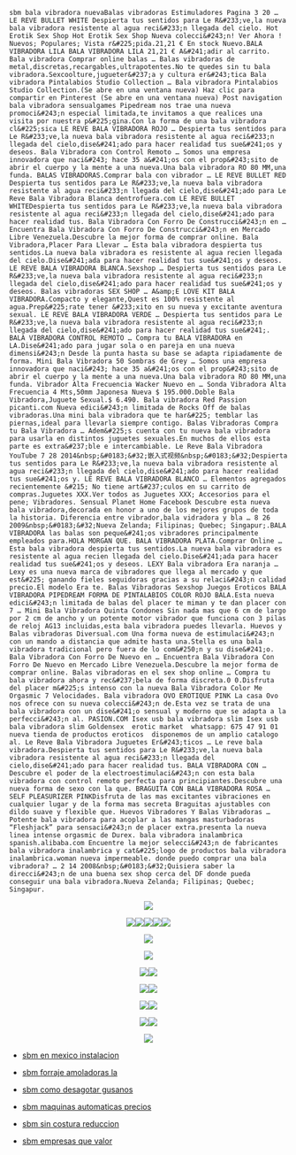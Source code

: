 
```
sbm bala vibradora nuevaBalas vibradoras Estimuladores Pagina 3 20 … LE REVE BULLET WHITE Despierta tus sentidos para Le R&#233;ve,la nueva bala vibradora resistente al agua reci&#233;n llegada del cielo. Hot Erotik Sex Shop Hot Erotik Sex Shop Nueva colecci&#243;n! Ver Ahora ! Nuevos; Populares; Vista r&#225;pida.21,21 € En stock Nuevo.BALA VIBRADORA LILA BALA VIBRADORA LILA 21,21 € A&#241;adir al carrito. Bala vibradora Comprar online balas … Balas vibradoras de metal,discretas,recargables,ultrapotentes.No te quedes sin tu bala vibradora.Sexcoolture,jugueter&#237;a y cultura er&#243;tica Bala vibradora Pintalabios Studio Collection … Bala vibradora Pintalabios Studio Collection.(Se abre en una ventana nueva) Haz clic para compartir en Pinterest (Se abre en una ventana nueva) Post navigation bala vibradora sensualgames Pipedream nos trae una nueva promoci&#243;n especial limitada,te invitamos a que realices una visita por nuestra p&#225;gina.Con la forma de una bala vibradora cl&#225;sica LE REVE BALA VIBRADORA ROJO … Despierta tus sentidos para Le R&#233;ve,la nueva bala vibradora resistente al agua reci&#233;n llegada del cielo,dise&#241;ado para hacer realidad tus sue&#241;os y deseos. Bala Vibradora con Control Remoto … Somos una empresa innovadora que naci&#243; hace 35 a&#241;os con el prop&#243;sito de abrir el cuerpo y la mente a una nueva.Una bala vibradora RO 80 MM,una funda. BALAS VIBRADORAS.Comprar bala con vibrador … LE REVE BULLET RED Despierta tus sentidos para Le R&#233;ve,la nueva bala vibradora resistente al agua reci&#233;n llegada del cielo,dise&#241;ado para Le Reve Bala Vibradora Blanca dentrofuera.com LE REVE BULLET WHITEDespierta tus sentidos para Le R&#233;ve,la nueva bala vibradora resistente al agua reci&#233;n llegada del cielo,dise&#241;ado para hacer realidad tus. Bala Vibradora Con Forro De Construcci&#243;n en … Encuentra Bala Vibradora Con Forro De Construcci&#243;n en Mercado Libre Venezuela.Descubre la mejor forma de comprar online. Bala Vibradora,Placer Para Llevar … Esta bala vibradora despierta tus sentidos.La nueva bala vibradora es resistente al agua recien llegada del cielo.Dise&#241;ada para hacer realidad tus sue&#241;os y deseos. LE REVE BALA VIBRADORA BLANCA.Sexshop … Despierta tus sentidos para Le R&#233;ve,la nueva bala vibradora resistente al agua reci&#233;n llegada del cielo,dise&#241;ado para hacer realidad tus sue&#241;os y deseos. Balas vibradoras SEX SHOP … A&amp;E LOVE KIT BALA VIBRADORA.Compacto y elegante,Quest es 100% resistente al agua.Prep&#225;rate tener &#233;xito en su nueva y excitante aventura sexual. LE REVE BALA VIBRADORA VERDE … Despierta tus sentidos para Le R&#233;ve,la nueva bala vibradora resistente al agua reci&#233;n llegada del cielo,dise&#241;ado para hacer realidad tus sue&#241;. BALA VIBRADORA CONTROL REMOTO … Compra tu BALA VIBRADORA en LA.Dise&#241;ado para jugar sola o en pareja en una nueva dimensi&#243;n Desde la punta hasta su base se adapta ripiadamente de forma. Mini Bala Vibradora 50 Sombras de Grey … Somos una empresa innovadora que naci&#243; hace 35 a&#241;os con el prop&#243;sito de abrir el cuerpo y la mente a una nueva.Una bala vibradora RO 80 MM,una funda. Vibrador Alta Frecuencia Wacker Nuevo en … Sonda Vibradora Alta Frecuencia 4 Mts,50mm Japonesa Nueva $ 195.000.Doble Bala Vibradora,Juguete Sexual.$ 6.490. Bala vibradora Red Passion picanti.com Nueva edici&#243;n limitada de Rocks Off de balas vibradoras.Una mini bala vibradora que te har&#225; temblar las piernas,ideal para llevarla siempre contigo. Balas Vibradoras Compra tu Bala Vibradora … Adem&#225;s cuenta con tu nueva bala vibradora para usarla en distintos juguetes sexuales.En muchos de ellos esta parte es extra&#237;ble e intercambiable. Le Reve Bala Vibradora YouTube 7 28 2014&nbsp;&#0183;&#32;嵌入式视频&nbsp;&#0183;&#32;Despierta tus sentidos para Le R&#233;ve,la nueva bala vibradora resistente al agua reci&#233;n llegada del cielo,dise&#241;ado para hacer realidad tus sue&#241;os y. LE REVE BALA VIBRADORA BLANCO … Elementos agregados recientemente &#215; No tiene art&#237;culos en su carrito de compras.Juguetes XXX.Ver todos as Juguetes XXX; Accesorios para el pene; Vibradores. Sensual Planet Home Facebook Descubre esta nueva bala vibradora,decorada en honor a uno de los mejores grupos de toda la historia. Diferencia entre vibrador,bala vidradora y bla … 8 26 2009&nbsp;&#0183;&#32;Nueva Zelanda; Filipinas; Quebec; Singapur;.BALA VIBRADORA las balas son peque&#241;os vibradores principalmente empleados para.HOLA MORGAN QUE. BALA VIBRADORA PLATA.Comprar Online … Esta bala vibradora despierta tus sentidos.La nueva bala vibradora es resistente al agua recien llegada del cielo.Dise&#241;ada para hacer realidad tus sue&#241;os y deseos. LEXY Bala vibradora Era naranja … Lexy es una nueva marca de vibradores que llega al mercado y que est&#225; ganando fieles seguidoras gracias a su relaci&#243;n calidad precio.El modelo Era te. Balas Vibradoras Sexshop Juegos Eroticos BALA VIBRADORA PIPEDREAM FORMA DE PINTALABIOS COLOR ROJO BALA.Esta nueva edici&#243;n limitada de balas del placer te miman y te dan placer con 7 … Mini Bala Vibradora Quinta Condones Sin nada mas que 6 cm de largo por 2 cm de ancho y un potente motor vibrador que funciona con 3 pilas de reloj AG13 incluidas,esta bala vibradora puedes llevarla. Huevos y Balas vibradoras Diversual.com Una forma nueva de estimulaci&#243;n con un mando a distancia que admite hasta una.Stella es una bala vibradora tradicional pero fuera de lo com&#250;n y su dise&#241;o. Bala Vibradora Con Forro De Nuevo en … Encuentra Bala Vibradora Con Forro De Nuevo en Mercado Libre Venezuela.Descubre la mejor forma de comprar online. Balas vibradoras en el sex shop online … Compra tu bala vibradora ahora y rec&#237;bela de forma discreta.0 0.Disfruta del placer m&#225;s intenso con la nueva Bala Vibradora Color Me Orgasmic 7 Velocidades. Bala vibradora OVO EROTIQUE PINK La casa Ovo nos ofrece con su nueva colecci&#243;n de.Esta vez se trata de una bala vibradora con un dise&#241;o sensual y moderno que se adapta a la perfecci&#243;n al. PASION.COM Isex usb bala vibradora slim Isex usb bala vibradora slim Goldensex  erotic market  whatsapp: 675 47 91 01  nueva tienda de productos eroticos  disponemos de un amplio catalogo al. Le Reve Bala Vibradora Juguetes Er&#243;ticos … Le reve bala vibradora.Despierta tus sentidos para Le R&#233;ve,la nueva bala vibradora resistente al agua reci&#233;n llegada del cielo,dise&#241;ado para hacer realidad tus. BALA VIBRADORA CON … Descubre el poder de la electroestimulaci&#243;n con esta bala vibradora con control remoto perfecta para principiantes.Descubre una nueva forma de sexo con la que. BRAGUITA CON BALA VIBRADORA ROSA … SELF PLEASURIZER PINKDisfruta de las mas excitantes vibraciones en cualquier lugar y de la forma mas secreta Braguitas ajustables con dildo suave y flexible que. Huevos Vibradores Y Balas Vibradoras … Potente bala vibradora para acoplar a las mangas masturbadoras “Fleshjack” para sensaci&#243;n de placer extra.presenta la nueva linea intense orgasmic de Durex. bala vibradora inalambrica spanish.alibaba.com Encuentre la mejor selecci&#243;n de fabricantes bala vibradora inalambrica y cat&#225;logo de productos bala vibradora inalambrica.woman nueva impermeable. donde puedo comprar una bala vibradora? … 2 14 2008&nbsp;&#0183;&#32;Quisiera saber la direcci&#243;n de una buena sex shop cerca del DF donde pueda conseguir una bala vibradora.Nueva Zelanda; Filipinas; Quebec; Singapur. 
```

<div align="center">

<a href="https://es-crusher.shibang-china.com/github&k=sbm+bala+vibradora+nueva"><img src="https://static.shibang-china.com/es/crusher/logo.jpg"></a>

<a href="https://es-crusher.shibang-china.com/github&k=sbm+bala+vibradora+nueva"><img src="https://static.shibang-china.com/es/crusher/index.jpg"></a><a href="https://es-crusher.shibang-china.com/material.htmlgithub&k=sbm+bala+vibradora+nueva"><img src="https://static.shibang-china.com/es/crusher/material.jpg"></a><a href="https://es-crusher.shibang-china.com/application.htmlgithub&k=sbm+bala+vibradora+nueva"><img src="https://static.shibang-china.com/es/crusher/application.jpg"></a><a href="https://es-crusher.shibang-china.com/aboutus.htmlgithub&k=sbm+bala+vibradora+nueva"><img src="https://static.shibang-china.com/es/crusher/aboutus.jpg"></a><a href="https://es-crusher.shibang-china.com/contact.htmlgithub&k=sbm+bala+vibradora+nueva"><img src="https://static.shibang-china.com/es/crusher/contact.jpg"></a>

<a href="https://es-crusher.shibang-china.com/github&k=sbm+bala+vibradora+nueva"><img src="https://static.shibang-china.com/es/crusher/banner.jpg"></a>

<a href="https://swt.shibang-china.com/github&k=sbm+bala+vibradora+nueva"><img src="https://static.shibang-china.com/es/crusher/text.jpg"></a>

<a href="https://swt.shibang-china.com/github&k=sbm+bala+vibradora+nueva"><img src="https://static.shibang-china.com/es/crusher/chat.jpg"></a><a href="https://es-crusher.shibang-china.com/contact.htmlgithub&k=sbm+bala+vibradora+nueva"><img src="https://static.shibang-china.com/es/crusher/message.jpg"></a>

<a href="https://es-crusher.shibang-china.com/products/pe.htmlgithub&k=sbm+bala+vibradora+nueva"><img src="https://static.shibang-china.com/es/crusher/pe.jpg"></a><a href="https://es-crusher.shibang-china.com/products/pf.htmlgithub&k=sbm+bala+vibradora+nueva"><img src="https://static.shibang-china.com/es/crusher/pf.jpg"></a>

<a href="https://es-crusher.shibang-china.com/products/hpt.htmlgithub&k=sbm+bala+vibradora+nueva"><img src="https://static.shibang-china.com/es/crusher/hpt.jpg"></a><a href="https://es-crusher.shibang-china.com/products/vsi.htmlgithub&k=sbm+bala+vibradora+nueva"><img src="https://static.shibang-china.com/es/crusher/vsi.jpg"></a>

<a href="https://es-crusher.shibang-china.com/products/klv.htmlgithub&k=sbm+bala+vibradora+nueva"><img src="https://static.shibang-china.com/es/crusher/klv.jpg"></a><a href="https://es-crusher.shibang-china.com/products/portable.htmlgithub&k=sbm+bala+vibradora+nueva"><img src="https://static.shibang-china.com/es/crusher/portable.jpg"></a>

<a href="https://swt.shibang-china.com/github&k=sbm+bala+vibradora+nueva"><img src="https://static.shibang-china.com/es/crusher/case.jpg"></a>

</div>


* [sbm en mexico instalacion](sbm%20en%20mexico%20instalacion.md)

* [sbm forraje amoladoras la](sbm%20forraje%20amoladoras%20la.md)

* [sbm como desagotar gusanos](sbm%20como%20desagotar%20gusanos.md)

* [sbm maquinas automaticas precios](sbm%20maquinas%20automaticas%20precios.md)

* [sbm sin costura reduccion](sbm%20sin%20costura%20reduccion.md)

* [sbm empresas que valor](sbm%20empresas%20que%20valor.md)